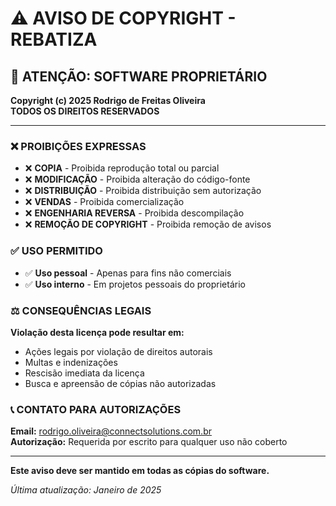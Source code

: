 # ⚠️ AVISO DE COPYRIGHT - REBATIZA

## 🚨 ATENÇÃO: SOFTWARE PROPRIETÁRIO

**Copyright (c) 2025 Rodrigo de Freitas Oliveira**  
**TODOS OS DIREITOS RESERVADOS**

---

### ❌ PROIBIÇÕES EXPRESSAS

- ❌ **COPIA** - Proibida reprodução total ou parcial
- ❌ **MODIFICAÇÃO** - Proibida alteração do código-fonte
- ❌ **DISTRIBUIÇÃO** - Proibida distribuição sem autorização
- ❌ **VENDAS** - Proibida comercialização
- ❌ **ENGENHARIA REVERSA** - Proibida descompilação
- ❌ **REMOÇÃO DE COPYRIGHT** - Proibida remoção de avisos

### ✅ USO PERMITIDO

- ✅ **Uso pessoal** - Apenas para fins não comerciais
- ✅ **Uso interno** - Em projetos pessoais do proprietário

### ⚖️ CONSEQUÊNCIAS LEGAIS

**Violação desta licença pode resultar em:**
- Ações legais por violação de direitos autorais
- Multas e indenizações
- Rescisão imediata da licença
- Busca e apreensão de cópias não autorizadas

### 📞 CONTATO PARA AUTORIZAÇÕES

**Email:** rodrigo.oliveira@connectsolutions.com.br  
**Autorização:** Requerida por escrito para qualquer uso não coberto

---

**Este aviso deve ser mantido em todas as cópias do software.**

*Última atualização: Janeiro de 2025*
